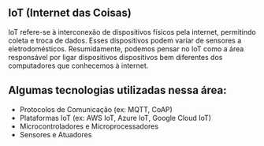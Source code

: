 ## IoT (Internet das Coisas)

IoT refere-se à interconexão de dispositivos físicos pela internet, permitindo coleta e troca de dados. Esses dispositivos podem variar de sensores a eletrodomésticos. Resumidamente, podemos pensar no IoT como a área responsável por ligar dispositivos dispositivos bem diferentes dos computadores que conhecemos à internet.

## Algumas tecnologias utilizadas nessa área:

-   Protocolos de Comunicação (ex: MQTT, CoAP)
-   Plataformas IoT (ex: AWS IoT, Azure IoT, Google Cloud IoT)
-   Microcontroladores e Microprocessadores
-   Sensores e Atuadores

